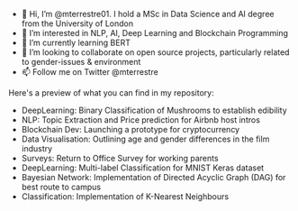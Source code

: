 - 👋 Hi, I’m @mterrestre01. I hold a MSc in Data Science and AI degree from the University of London
- 👀 I’m interested in NLP, AI, Deep Learning and Blockchain Programming
- 🌱 I’m currently learning BERT
- 💞️ I’m looking to collaborate on open source projects, particularly related to gender-issues & environment
- 📫 Follow me on Twitter @mterrestre

Here's a preview of what you can find in my repository:
- DeepLearning: Binary Classification of Mushrooms to establish edibility
- NLP: Topic Extraction and Price prediction for Airbnb host intros
- Blockchain Dev: Launching a prototype for cryptocurrency
- Data Visualisation: Outlining age and gender differences in the film industry
- Surveys: Return to Office Survey for working parents
- DeepLearning: Multi-label Classification for MNIST Keras dataset
- Bayesian Network: Implementation of Directed Acyclic Graph (DAG) for best route to campus
- Classification: Implementation of K-Nearest Neighbours


<!---
mterrestre01/mterrestre01 is a ✨ special ✨ repository because its `README.md` (this file) appears on your GitHub profile.
You can click the Preview link to take a look at your changes.
--->
